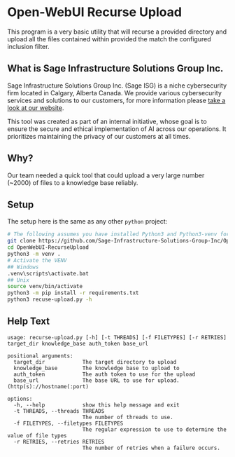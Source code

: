 # Open-WebUI Recurse Upload
This program is a very basic utility that will recurse a provided directory 
and upload all the files contained within provided the match the configured
inclusion filter.

## What is Sage Infrastructure Solutions Group Inc.
Sage Infrastructure Solutions Group Inc. (Sage ISG) is a niche cybersecurity firm 
located in Calgary, Alberta Canada. We provide various cybersecurity services and solutions
to our customers, for more information please [take a look at our website](https://sageisg.com).

This tool was created as part of an internal initiative, whose goal is to ensure the secure and ethical implementation of AI across our operations. It prioritizes maintaining the privacy of our customers at all times.
## Why?
Our team needed a quick tool that could upload a very large number (~2000) of files to a knowledge base reliably.
## Setup
The setup here is the same as any other `python` project:
```bash
# The following assumes you have installed Python3 and Python3-venv for your OS
git clone https://github.com/Sage-Infrastructure-Solutions-Group-Inc/OpenWebUI-RecurseUpload.git
cd OpenWebUI-RecurseUpload
python3 -m venv .
# Activate the VENV 
## Windows
.venv\scripts\activate.bat
## Unix
source venv/bin/activate
python3 -m pip install -r requirements.txt
python3 recuse-upload.py -h
```

## Help Text
```text
usage: recurse-upload.py [-h] [-t THREADS] [-f FILETYPES] [-r RETRIES] target_dir knowledge_base auth_token base_url

positional arguments:
  target_dir            The target directory to upload
  knowledge_base        The knowledge base to upload to
  auth_token            The auth token to use for the upload
  base_url              The base URL to use for upload. (http(s)://hostname(:port)

options:
  -h, --help            show this help message and exit
  -t THREADS, --threads THREADS
                        The number of threads to use.
  -f FILETYPES, --filetypes FILETYPES
                        The regular expression to use to determine the value of file types
  -r RETRIES, --retries RETRIES
                        The number of retries when a failure occurs.

```